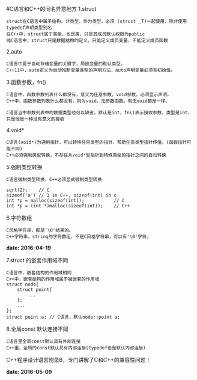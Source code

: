 #C语言和C++的同名异意地方
1.struct
	
	struct在C语言中属于结构，非类型，作为类型，必须 (struct _T)一起使用，除非使用typedef声明类型别名
	在C++中，struct属于类型，也是类，只是其成员默认权限为public
	纯C语言中，struct只是数据结构的定义，只能定义成员变量，不能定义成员函数
	
2.auto

	C语言中属于自动存储变量的关键字，局部变量的默认类型。
	C++11中，auto定义为自动推断变量类型的声明方法，auto声明变量必须有初始值。
	
3.函数参数，fn()

	C语言中，函数参数列表什么都没有，意义为任意参数，void参数，必须显示声明。
	C++中，函数参数列表什么都没有，则为void，无参数函数。有无void都是一样。
	
	C语言当中参数列表中的数据类型也可以缺省，默认是int，fn()表示接收参数，类型是int，只是他是一种没有意义的接收
	
4.void*
	
	C语言(void*)为通用指针，可以转换任何类型的指针，帮助任意类型指针传值。(函数指针可能不同)
	C++必须强制类型转换，不存在从void*型指针到特殊类型的指针之间的自动转换
	

5.强制类型转换

	C语言强制类型转换，C++必须显式强制类型转换
	
	sqrt(2);	// C 
	sizeof('a')	// 1 in C++, sizeof(int) in c
	int *p = malloc(sizeof(int));			// C
	int *p = (int *)malloc(sizeof(int));	// C++
	
6.字符数组

	C风格字符串，都是'\0'结束的。
	C++字符串，string的字符数组，不是C风格字符串，可以有'\0'字符。

**date: 2016-04-19**
	
7.struct 的嵌套作用域不同

	C语言中，嵌套结构的作用域相同
	C++中，嵌套结构的作用域属于被嵌套的作用域
	struct node{
		struct point{
			...
		};
		...
	};
	struct point a;	// C语言，默认node::point a;
	
8.全局const 默认连接不同

	C语言里全局const默认具有外部连接
	C++里，全局的const默认具有内部连接(typedef也是默认内部连接)
	
C++程序设计语言附录B，专门讲解了C和C++的兼容性问题！
	
**date: 2016-05-09**
	